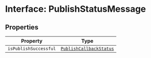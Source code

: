 # Interface: PublishStatusMessage

## Properties

| Property | Type |
| ------ | ------ |
| `isPublishSuccessful` | [`PublishCallbackStatus`](../enumerations/publish-callback-status.md) |
